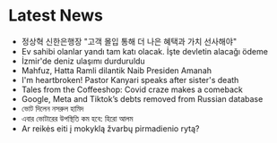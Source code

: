 # Latest News
-  정상혁 신한은행장 "고객 몰입 통해 더 나은 혜택과 가치 선사해야"
-  Ev sahibi olanlar yandı tam katı olacak. İşte devletin alacağı ödeme
-  İzmir'de deniz ulaşımı durduruldu
-  Mahfuz, Hatta Ramli dilantik Naib Presiden Amanah
-  I'm heartbroken! Pastor Kanyari speaks after sister's death
-  Tales from the Coffeeshop: Covid craze makes a comeback
-  Google, Meta and Tiktok’s debts removed from Russian database
-  ভোট দিলেন নসরুল হামিদ
-  এবার ভোটারের উপস্থিতি কম হবে: হিরো আলম
-  Ar reikės eiti į mokyklą žvarbų pirmadienio rytą?
